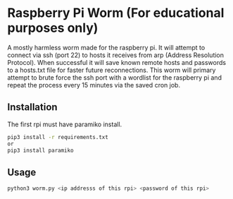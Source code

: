 # Raspberry Pi Worm (For educational purposes only)

A mostly harmless worm made for the raspberry pi. It will attempt to connect
via ssh (port 22) to hosts it receives from arp (Address Resolution Protocol).
When successful it will save known remote hosts and passwords to a hosts.txt
file for faster future reconnections. This worm will primary attempt to brute
force the ssh port with a wordlist for the raspberry pi and repeat the process
every 15 minutes via the saved cron job.

## Installation

The first rpi must have paramiko install.

```bash
pip3 install -r requirements.txt
or
pip3 install paramiko
```

## Usage

```bash
python3 worm.py <ip addresss of this rpi> <password of this rpi>
```
